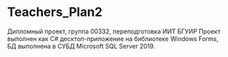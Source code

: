 # Teachers_Plan2
Дипломный проект, группа 00332, переподготовка ИИТ БГУИР
Проект выполнен как С# десктоп-приложение на библиотеке Windows Forms, 
БД выполнена в СУБД Microsoft SQL Server 2019.
